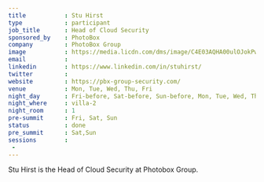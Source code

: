```yaml
---
title           : Stu Hirst
type            : participant
job_title       : Head of Cloud Security
sponsored_by    : PhotoBox
company         : PhotoBox Group
image           : https://media.licdn.com/dms/image/C4E03AQHA00ulOJokPw/profile-displayphoto-shrink_800_800/0?e=1554940800&v=beta&t=KDPcVxjMcr4m0dLHeat0uEXzzjPYl6_yVnCgL2ppAAY
email           : 
linkedin        : https://www.linkedin.com/in/stuhirst/
twitter         : 
website         : https://pbx-group-security.com/
venue           : Mon, Tue, Wed, Thu, Fri
night_day       : Fri-before, Sat-before, Sun-before, Mon, Tue, Wed, Thu
night_where     : villa-2
night_room      : 1
pre-summit      : Fri, Sat, Sun
status          : done
pre_summit      : Sat,Sun
sessions        :
 - 
---
```



Stu Hirst is the Head of Cloud Security at Photobox Group.
